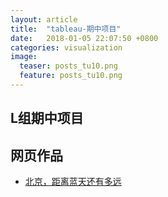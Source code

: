```yaml
---
layout: article
title:  "tableau-期中项目"
date:   2018-01-05 22:07:50 +0800
categories: visualization
image:
  teaser: posts_tu10.png
  feature: posts_tu10.png
---
```


## L组期中项目



## 网页作品

- <a href="https://161013039.github.io/infovis/keshihua2/index.html" target="_blank">北京，距离蓝天还有多远</a>

